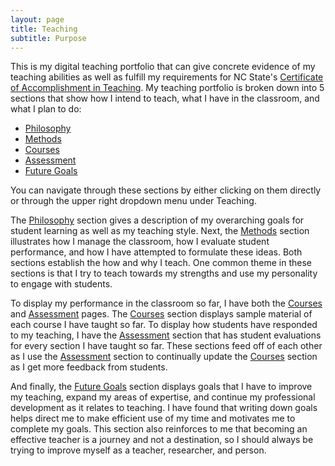 ```yaml
---
layout: page
title: Teaching
subtitle: Purpose
---
```


This is my digital teaching portfolio that can give concrete evidence of my teaching abilities as well as fulfill my requirements for NC State's [Certificate of Accomplishment in Teaching](https://grad.ncsu.edu/students/professional-development/coat/). My teaching portfolio is broken down into 5 sections that show how I intend to teach, what I have in the classroom, and what I plan to do:

* [Philosophy](philosophy)
* [Methods](methods)
* [Courses](courses)
* [Assessment](assessment)
* [Future Goals](futuregoals)

You can navigate through these sections by either clicking on them directly or through the upper right dropdown menu under Teaching.

The [Philosophy](philosophy) section gives a description of my overarching goals for student learning as well as my teaching style. Next, the [Methods](methods) section illustrates how I manage the classroom, how I evaluate student performance, and how I have attempted to formulate these ideas. Both sections establish the how and why I teach. One common theme in these sections is that I try to teach towards my strengths and use my personality to engage with students.

To display my performance in the classroom so far, I have both the [Courses](courses) and [Assessment](assessment) pages. The [Courses](courses) section displays sample material of each course I have taught so far. To display how students have responded to my teaching, I have the [Assessment](assessment) section that has student evaluations for every section I have taught so far. These sections feed off of each other as I use the [Assessment](assessment) section to continually update the [Courses](courses) section as I get more feedback from students.

And finally, the [Future Goals](futuregoals) section displays goals that I have to improve my teaching, expand my areas of expertise, and continue my professional development as it relates to teaching. I have found that writing down goals helps direct me to make efficient use of my time and motivates me to complete my goals. This section also reinforces to me that becoming an effective teacher is a journey and not a destination, so I should always be trying to improve myself as a teacher, researcher, and person.
